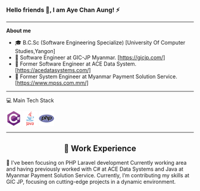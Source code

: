 ### Hello friends 👋, I am Aye Chan Aung! ⚡

---
**About me**

- 🎓 B.C.Sc (Software Engineering Specialize) [University Of Computer Studies,Yangon]
- 💼 Software Engineer at GIC-JP Myanmar. [https://gicjp.com/]
- 💼 Former Software Engineer at ACE Data System. [https://acedatasystems.com/]
- 💼 Former System Engineer at Myanmar Payment Solution Service.[https://www.mpss.com.mm/]
  
-----
💻 Main Tech Stack

<img src="https://github.com/devicons/devicon/blob/master/icons/csharp/csharp-original.svg" alt="csharp logo" width="40" height="40" /> <img src="https://github.com/devicons/devicon/blob/master/icons/java/java-original-wordmark.svg" alt="dotnet logo" width="40" height="40" /> <img src="https://github.com/devicons/devicon/blob/master/icons/php/php-original.svg" alt="JavaScript logo" width="40" height="40" /> 

---
<h2 align="center"> 🔭 Work Experience</h2>
🌱 I've been focusing on PHP Laravel development Currently working area and having previously worked with C# at ACE Data Systems and Java at Myanmar Payment Solution Service. Currently, I’m contributing my skills at GIC JP, focusing on cutting-edge projects in a dynamic environment.
<!---
ayechanaung-gic/ayechanaung-gic is a ✨ special ✨ repository because its `README.md` (this file) appears on your GitHub profile.
You can click the Preview link to take a look at your changes.
--->
